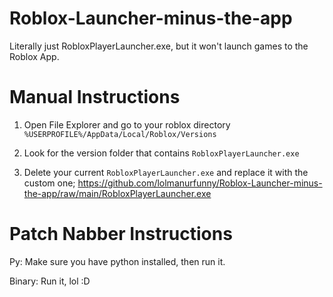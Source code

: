 # Roblox-Launcher-minus-the-app

Literally just RobloxPlayerLauncher.exe, but it won't launch games to the Roblox App.

# Manual Instructions

1. Open File Explorer and go to your roblox directory ``%USERPROFILE%/AppData/Local/Roblox/Versions``

2. Look for the version folder that contains `RobloxPlayerLauncher.exe`

3. Delete your current `RobloxPlayerLauncher.exe` and replace it with the custom one;
   https://github.com/lolmanurfunny/Roblox-Launcher-minus-the-app/raw/main/RobloxPlayerLauncher.exe

# Patch Nabber Instructions

Py: Make sure you have python installed, then run it.

Binary: Run it, lol
:D
